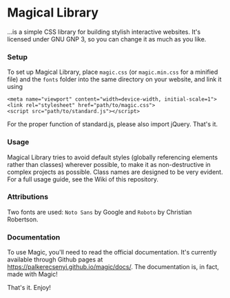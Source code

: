 # Magical Library
...is a simple CSS library for building stylish interactive websites.
It's licensed under GNU GNP 3, so you can change it as much as you like.

### Setup
To set up Magical Library, place `magic.css` (or `magic.min.css` for a minified file) and the `fonts` folder into the same directory on your website, and link it using
~~~~
<meta name="viewport" content="width=device-width, initial-scale=1">
<link rel="stylesheet" href="path/to/magic.css">
<script src="path/to/standard.js"></script>
~~~~
For the proper function of standard.js, please also import jQuery.
That's it.

### Usage
Magical Library tries to avoid default styles (globally referencing elements rather than classes) wherever possible, to make it as non-destructive in complex projects as possible. Class names are designed to be very evident. For a full usage guide, see the Wiki of this repository.

### Attributions
Two fonts are used: `Noto Sans` by Google and `Roboto` by Christian Robertson.

### Documentation
To use Magic, you'll need to read the official documentation. It's currently available through Github pages at https://palkerecsenyi.github.io/magic/docs/. The documentation is, in fact, made with Magic!

That's it. Enjoy!
